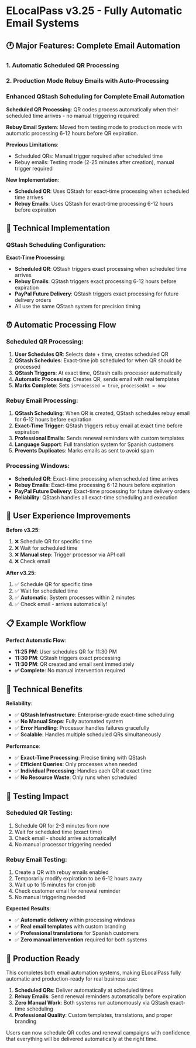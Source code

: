 # ELocalPass v3.25 - Fully Automatic Email Systems

## 🕐 Major Features: Complete Email Automation

### 1. Automatic Scheduled QR Processing
### 2. Production Mode Rebuy Emails with Auto-Processing

### Enhanced QStash Scheduling for Complete Email Automation

**Scheduled QR Processing**: QR codes process automatically when their scheduled time arrives - no manual triggering required!

**Rebuy Email System**: Moved from testing mode to production mode with automatic processing 6-12 hours before QR expiration.

**Previous Limitations**:
- Scheduled QRs: Manual trigger required after scheduled time
- Rebuy emails: Testing mode (2-25 minutes after creation), manual trigger required

**New Implementation**: 
- **Scheduled QR**: Uses QStash for exact-time processing when scheduled time arrives
- **Rebuy Emails**: Uses QStash for exact-time processing 6-12 hours before expiration

## 🎯 Technical Implementation

### QStash Scheduling Configuration:
**Exact-Time Processing**:
- **Scheduled QR**: QStash triggers exact processing when scheduled time arrives
- **Rebuy Emails**: QStash triggers exact processing 6-12 hours before expiration
- **PayPal Future Delivery**: QStash triggers exact processing for future delivery orders
- All use the same QStash system for precision timing

## ⏰ Automatic Processing Flow

### Scheduled QR Processing:
1. **User Schedules QR**: Selects date + time, creates scheduled QR
2. **QStash Schedules**: Exact-time job scheduled for when QR should be processed
3. **QStash Triggers**: At exact time, QStash calls processor automatically
4. **Automatic Processing**: Creates QR, sends email with real templates
5. **Marks Complete**: Sets `isProcessed = true`, `processedAt = now`

### Rebuy Email Processing:
1. **QStash Scheduling**: When QR is created, QStash schedules rebuy email for 6-12 hours before expiration
2. **Exact-Time Trigger**: QStash triggers rebuy email at exact time before expiration
3. **Professional Emails**: Sends renewal reminders with custom templates
4. **Language Support**: Full translation system for Spanish customers
5. **Prevents Duplicates**: Marks emails as sent to avoid spam

### Processing Windows:
- **Scheduled QR**: Exact-time processing when scheduled time arrives
- **Rebuy Emails**: Exact-time processing 6-12 hours before expiration
- **PayPal Future Delivery**: Exact-time processing for future delivery orders
- **Reliability**: QStash handles all exact-time scheduling and execution

## 🚀 User Experience Improvements

**Before v3.25**:
1. ❌ Schedule QR for specific time
2. ❌ Wait for scheduled time
3. ❌ **Manual step**: Trigger processor via API call
4. ❌ Check email

**After v3.25**:
1. ✅ Schedule QR for specific time  
2. ✅ Wait for scheduled time
3. ✅ **Automatic**: System processes within 2 minutes
4. ✅ Check email - arrives automatically!

## 📋 Example Workflow

**Perfect Automatic Flow**:
- **11:25 PM**: User schedules QR for 11:30 PM
- **11:30 PM**: QStash triggers exact processing
- **11:30 PM**: QR created and email sent immediately
- **✅ Complete**: No manual intervention required

## 🔧 Technical Benefits

**Reliability**:
- ✅ **QStash Infrastructure**: Enterprise-grade exact-time scheduling
- ✅ **No Manual Steps**: Fully automated system
- ✅ **Error Handling**: Processor handles failures gracefully
- ✅ **Scalable**: Handles multiple scheduled QRs simultaneously

**Performance**:
- ✅ **Exact-Time Processing**: Precise timing with QStash
- ✅ **Efficient Queries**: Only processes when needed
- ✅ **Individual Processing**: Handles each QR at exact time
- ✅ **No Resource Waste**: Only runs when scheduled

## 🧪 Testing Impact

### Scheduled QR Testing:
1. Schedule QR for 2-3 minutes from now
2. Wait for scheduled time (exact time)
3. Check email - should arrive automatically!
4. No manual processor triggering needed

### Rebuy Email Testing:
1. Create a QR with rebuy emails enabled
2. Temporarily modify expiration to be 6-12 hours away
3. Wait up to 15 minutes for cron job
4. Check customer email for renewal reminder
5. No manual triggering needed

**Expected Results**:
- ✅ **Automatic delivery** within processing windows
- ✅ **Real email templates** with custom branding
- ✅ **Professional translations** for Spanish customers
- ✅ **Zero manual intervention** required for both systems

## 🏁 Production Ready

This completes both email automation systems, making ELocalPass fully automatic and production-ready for real business use:

1. **Scheduled QRs**: Deliver automatically at scheduled times
2. **Rebuy Emails**: Send renewal reminders automatically before expiration
3. **Zero Manual Work**: Both systems run autonomously via QStash exact-time scheduling
4. **Professional Quality**: Custom templates, translations, and proper branding

Users can now schedule QR codes and renewal campaigns with confidence that everything will be delivered automatically at the right time. 